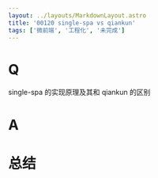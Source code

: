 ```yaml
---
layout: ../layouts/MarkdownLayout.astro
title: '00120 single-spa vs qiankun'
tags: ['微前端', '工程化', '未完成']
---
```


# Q

single-spa 的实现原理及其和 qiankun 的区别

# A



# 总结



<script>
  function func() {

  }
  
</script>